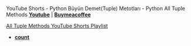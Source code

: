 YouTube Shorts - Python Büyün Demet(Tuple) Metotları - Python All Tuple Methods **[Youtube](https://www.youtube.com/@umtsn)** | **[Buymeacoffee](https://www.buymeacoffee.com/umitsen)** 

[All Tuple Methods YouTube Shorts Playlist](https://www.youtube.com/playlist?list=PLWmM3tw4zswahy7qBE21jzhiflGjkdM6p)


- [**count**](https://youtube.com/shorts/mSxtw8moPHk?feature=share)
